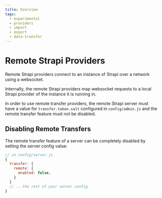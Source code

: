 ```yaml
---
title: Overview
tags:
  - experimental
  - providers
  - import
  - export
  - data-transfer
---
```


# Remote Strapi Providers

Remote Strapi providers connect to an instance of Strapi over a network using a websocket.

Internally, the remote Strapi providers map websocket requests to a local Strapi provider of the instance it is running in.

In order to use remote transfer providers, the remote Strapi server must have a value for `transfer.token.salt` configured in `config/admin.js` and the remote transfer feature must not be disabled.

## Disabling Remote Transfers

The remote transfer feature of a server can be completely disabled by setting the server config value:

```javascript
// in config/server.js
{
  transfer: {
    remote: {
      enabled: false;
    }
  }
  // ...the rest of your server config
}
```
